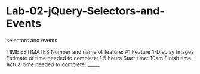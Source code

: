 # Lab-02-jQuery-Selectors-and-Events
selectors and events

TIME ESTIMATES
Number and name of feature: #1 Feature 1-Display Images
Estimate of time needed to complete: 1.5 hours
Start time: 10am
Finish time: 
Actual time needed to complete: _____


